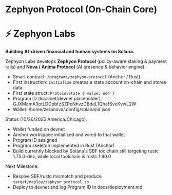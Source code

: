 # Zephyon Protocol (On-Chain Core)

# ⚡ Zephyon Labs
**Building AI-driven financial and human systems on Solana.**

Zephyon Labs develops **Zephyon Protocol** (policy-aware staking & payment rails) and **Nova / Anima Protocol** (AI presence & behavior engine).  

- Smart contract: `/programs/zephyon-protocol` (Anchor / Rust)
- First instruction: `initialize` creates a state account on-chain and stores data.
- First state struct: `ProtocolState { value: u64 }`
- Program ID (localnet/devnet placeholder): GJXMamA3otLDDpbfzSZPeNhvzDBdeL1QhafSveKvwL2W
- Wallet: /home/zeranova/.config/solana/id.json

Status (10/26/2025 America/Chicago):
- Wallet funded on devnet
- Anchor workspace initialized and wired to that wallet
- Program ID assigned
- Program skeleton implemented in Rust (Anchor)
- Build currently blocked by Solana's SBF toolchain still targeting rustc 1.75.0-dev, while local toolchain is rustc 1.90.0

Next Milestone:
- Resolve SBF/rustc mismatch and produce `target/deploy/zephyon_protocol.so`
- Deploy to devnet and log Program ID in docs/deployment.md

